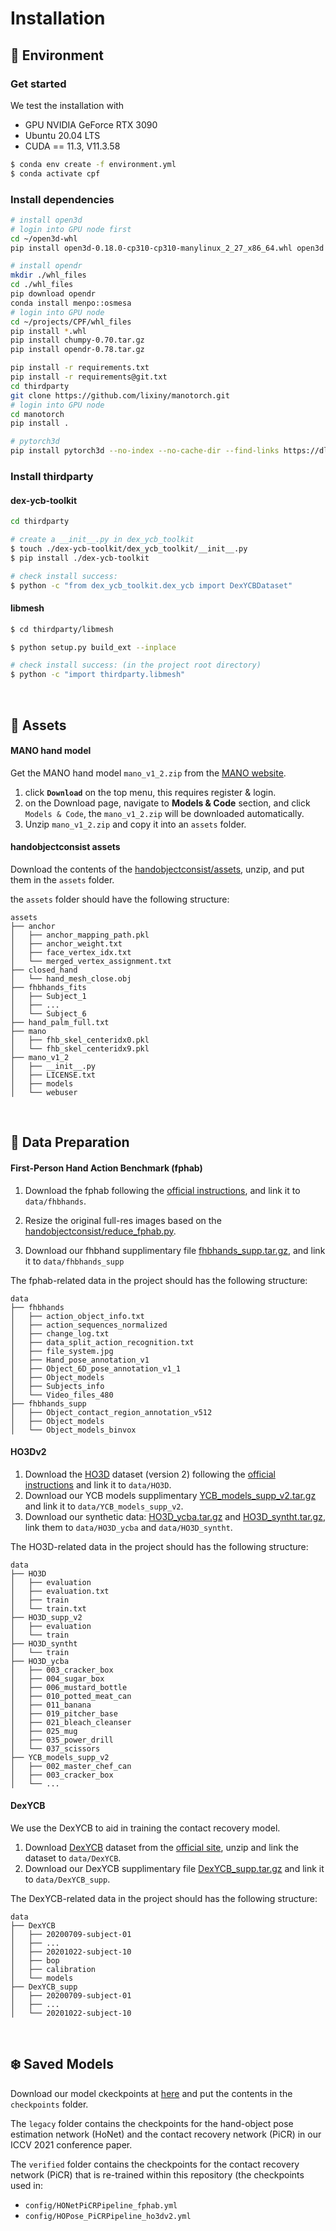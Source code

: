 


# Installation
## :rocket: Environment

### Get started
We test the installation with
* GPU NVIDIA GeForce RTX 3090
* Ubuntu 20.04 LTS
* CUDA == 11.3, V11.3.58

```bash
$ conda env create -f environment.yml
$ conda activate cpf
```

### Install dependencies
```bash
# install open3d
# login into GPU node first
cd ~/open3d-whl
pip install open3d-0.18.0-cp310-cp310-manylinux_2_27_x86_64.whl open3d
```

```bash
# install opendr
mkdir ./whl_files
cd ./whl_files
pip download opendr
conda install menpo::osmesa
# login into GPU node
cd ~/projects/CPF/whl_files
pip install *.whl
pip install chumpy-0.70.tar.gz
pip install opendr-0.78.tar.gz
```
```bash
pip install -r requirements.txt
pip install -r requirements@git.txt
cd thirdparty
git clone https://github.com/lixiny/manotorch.git
# login into GPU node
cd manotorch
pip install .
```
```bash
# pytorch3d
pip install pytorch3d --no-index --no-cache-dir --find-links https://dl.fbaipublicfiles.com/pytorch3d/packaging/wheels/py310_cu113_pyt1110/download.html
```


### Install thirdparty

#### dex-ycb-toolkit
```bash
cd thirdparty

# create a __init__.py in dex_ycb_toolkit
$ touch ./dex-ycb-toolkit/dex_ycb_toolkit/__init__.py
$ pip install ./dex-ycb-toolkit

# check install success:
$ python -c "from dex_ycb_toolkit.dex_ycb import DexYCBDataset"
```
#### libmesh
```bash
$ cd thirdparty/libmesh

$ python setup.py build_ext --inplace

# check install success: (in the project root directory)
$ python -c "import thirdparty.libmesh"
```

&nbsp;
## :luggage: Assets
#### MANO hand model
Get the MANO hand model `mano_v1_2.zip` from the [MANO website](https://mano.is.tue.mpg.de).  
1. click **`Download`** on the top menu, this requires register & login.
2. on the Download page, navigate to **Models & Code** section, and click `Models & Code`, the `mano_v1_2.zip` will be downloaded automatically.
3. Unzip `mano_v1_2.zip` and copy it into an `assets` folder.

#### handobjectconsist assets
Download the contents of the [handobjectconsist/assets](https://github.com/hassony2/handobjectconsist/tree/master/assets), unzip, and put them in the `assets` folder.

the `assets` folder should have the following structure:
```shell
assets
├── anchor
│   ├── anchor_mapping_path.pkl
│   ├── anchor_weight.txt
│   ├── face_vertex_idx.txt
│   └── merged_vertex_assignment.txt
├── closed_hand
│   └── hand_mesh_close.obj
├── fhbhands_fits
│   ├── Subject_1
│   ├── ...
│   └── Subject_6
├── hand_palm_full.txt
├── mano
│   ├── fhb_skel_centeridx0.pkl
│   └── fhb_skel_centeridx9.pkl
├── mano_v1_2
│   ├── __init__.py
│   ├── LICENSE.txt
│   ├── models
│   └── webuser
```


&nbsp;
## :floppy_disk: Data Preparation

#### First-Person Hand Action Benchmark (fphab)
1. Download the fphab following the [official instructions](https://github.com/guiggh/hand_pose_action), and link it to `data/fhbhands`.  
2. Resize the original full-res images based on the [handobjectconsist/reduce_fphab.py](https://github.com/hassony2/handobjectconsist/blob/master/reduce_fphab.py).

3. Download our fhbhand supplimentary file [fhbhands_supp.tar.gz](https://huggingface.co/lixiny/CPF/resolve/main/data/fhbhands_supp.tar.gz), and link it to `data/fhbhands_supp`

The fphab-related data in the project should has the following structure:
```shell
data
├── fhbhands
│   ├── action_object_info.txt
│   ├── action_sequences_normalized
│   ├── change_log.txt
│   ├── data_split_action_recognition.txt
│   ├── file_system.jpg
│   ├── Hand_pose_annotation_v1
│   ├── Object_6D_pose_annotation_v1_1
│   ├── Object_models
│   ├── Subjects_info
│   └── Video_files_480
├── fhbhands_supp 
│   ├── Object_contact_region_annotation_v512
│   ├── Object_models
│   └── Object_models_binvox
```

#### HO3Dv2 
1. Download the [HO3D](https://www.tugraz.at/index.php?id=40231) dataset (version 2) following the [official instructions](https://github.com/shreyashampali/ho3d?) and link it to `data/HO3D`.
2. Download our YCB models supplimentary [YCB_models_supp_v2.tar.gz](https://huggingface.co/lixiny/CPF/resolve/main/data/YCB_models_supp_v2.tar.gz) and link it to `data/YCB_models_supp_v2`.
3. Download our synthetic data: [HO3D_ycba.tar.gz](https://huggingface.co/lixiny/CPF/resolve/main/data/HO3D_ycba.tar.gz) and [HO3D_syntht.tar.gz](https://huggingface.co/lixiny/CPF/resolve/main/data/HO3D_syntht.tar.gz), link them to `data/HO3D_ycba` and `data/HO3D_syntht`.

The HO3D-related data in the project should has the following structure:
```shell
data
├── HO3D
│   ├── evaluation
│   ├── evaluation.txt
│   ├── train
│   └── train.txt
├── HO3D_supp_v2
│   ├── evaluation
│   └── train
├── HO3D_syntht
│   └── train
├── HO3D_ycba
│   ├── 003_cracker_box
│   ├── 004_sugar_box
│   ├── 006_mustard_bottle
│   ├── 010_potted_meat_can
│   ├── 011_banana
│   ├── 019_pitcher_base
│   ├── 021_bleach_cleanser
│   ├── 025_mug
│   ├── 035_power_drill
│   └── 037_scissors
├── YCB_models_supp_v2
│   ├── 002_master_chef_can
│   ├── 003_cracker_box
│   └── ...
```

#### DexYCB
We use the DexYCB to aid in training the contact recovery model.  
1. Download [DexYCB](https://arxiv.org/abs/2104.04631) dataset from the [official site](https://dex-ycb.github.io), unzip and link the dataset to `data/DexYCB`. 
2. Download our DexYCB supplimentary file [DexYCB_supp.tar.gz](https://huggingface.co/lixiny/CPF/resolve/main/data/DexYCB_supp.tar.gz) and link it to `data/DexYCB_supp`.

The DexYCB-related data in the project should has the following structure:
```shell
data
├── DexYCB
│   ├── 20200709-subject-01
│   ├── ...
│   ├── 20201022-subject-10
│   ├── bop
│   ├── calibration
│   └── models
├── DexYCB_supp
│   ├── 20200709-subject-01
│   ├── ...
│   └── 20201022-subject-10
```


&nbsp;
## :snowflake: Saved Models 
Download our model ckeckpoints at [here](https://huggingface.co/lixiny/CPF/blob/main/checkpoints.tar) and put the contents in the `checkpoints` folder.   

The `legacy` folder contains the checkpoints for the hand-object pose estimation network (HoNet) and the contact recovery network (PiCR) in our ICCV 2021 conference paper.

The `verified` folder contains the checkpoints for the contact recovery network (PiCR) that is re-trained within this repository (the checkpoints used in: 
* `config/HONetPiCRPipeline_fphab.yml` 
* `config/HOPose_PiCRPipeline_ho3dv2.yml`





